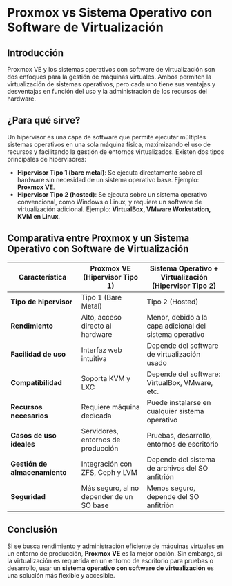 # Proxmox vs Sistema Operativo con Software de Virtualización

## Introducción
Proxmox VE y los sistemas operativos con software de virtualización son dos enfoques para la gestión de máquinas virtuales. Ambos permiten la virtualización de sistemas operativos, pero cada uno tiene sus ventajas y desventajas en función del uso y la administración de los recursos del hardware.

## ¿Para qué sirve?
Un hipervisor es una capa de software que permite ejecutar múltiples sistemas operativos en una sola máquina física, maximizando el uso de recursos y facilitando la gestión de entornos virtualizados. Existen dos tipos principales de hipervisores:

- **Hipervisor Tipo 1 (bare metal)**: Se ejecuta directamente sobre el hardware sin necesidad de un sistema operativo base. Ejemplo: **Proxmox VE**.
- **Hipervisor Tipo 2 (hosted)**: Se ejecuta sobre un sistema operativo convencional, como Windows o Linux, y requiere un software de virtualización adicional. Ejemplo: **VirtualBox, VMware Workstation, KVM en Linux**.

## Comparativa entre Proxmox y un Sistema Operativo con Software de Virtualización

| Característica              | Proxmox VE (Hipervisor Tipo 1) | Sistema Operativo + Virtualización (Hipervisor Tipo 2) |
|----------------------------|--------------------------------|------------------------------------------------------|
| **Tipo de hipervisor**     | Tipo 1 (Bare Metal)            | Tipo 2 (Hosted)                                      |
| **Rendimiento**           | Alto, acceso directo al hardware | Menor, debido a la capa adicional del sistema operativo |
| **Facilidad de uso**       | Interfaz web intuitiva          | Depende del software de virtualización usado         |
| **Compatibilidad**         | Soporta KVM y LXC               | Depende del software: VirtualBox, VMware, etc.       |
| **Recursos necesarios**    | Requiere máquina dedicada       | Puede instalarse en cualquier sistema operativo      |
| **Casos de uso ideales**   | Servidores, entornos de producción | Pruebas, desarrollo, entornos de escritorio         |
| **Gestión de almacenamiento** | Integración con ZFS, Ceph y LVM | Depende del sistema de archivos del SO anfitrión     |
| **Seguridad**              | Más seguro, al no depender de un SO base | Menos seguro, depende del SO anfitrión              |

## Conclusión
Si se busca rendimiento y administración eficiente de máquinas virtuales en un entorno de producción, **Proxmox VE** es la mejor opción. Sin embargo, si la virtualización es requerida en un entorno de escritorio para pruebas o desarrollo, usar un **sistema operativo con software de virtualización** es una solución más flexible y accesible.